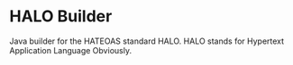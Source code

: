 # HALO Builder

Java builder for the HATEOAS standard HALO. HALO stands for Hypertext Application Language Obviously.